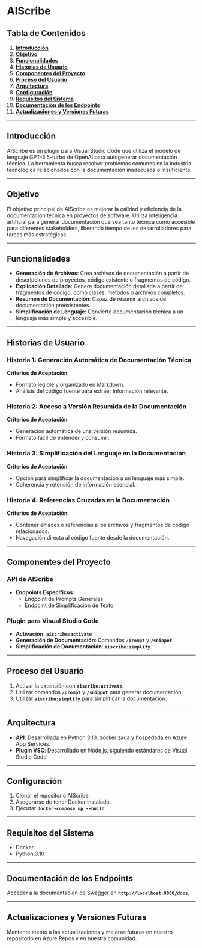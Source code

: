 # **AIScribe**

## **Tabla de Contenidos**

1. **[Introducción](https://chat.openai.com/c/00f2fe03-936c-48a1-9d93-0c808081d43c#introducci%C3%B3n)**
2. **[Objetivo](https://chat.openai.com/c/00f2fe03-936c-48a1-9d93-0c808081d43c#objetivo)**
3. **[Funcionalidades](https://chat.openai.com/c/00f2fe03-936c-48a1-9d93-0c808081d43c#funcionalidades)**
4. **[Historias de Usuario](https://chat.openai.com/c/00f2fe03-936c-48a1-9d93-0c808081d43c#historias-de-usuario)**
5. **[Componentes del Proyecto](https://chat.openai.com/c/00f2fe03-936c-48a1-9d93-0c808081d43c#componentes-del-proyecto)**
6. **[Proceso del Usuario](https://chat.openai.com/c/00f2fe03-936c-48a1-9d93-0c808081d43c#proceso-del-usuario)**
7. **[Arquitectura](https://chat.openai.com/c/00f2fe03-936c-48a1-9d93-0c808081d43c#arquitectura)**
8. **[Configuración](https://chat.openai.com/c/00f2fe03-936c-48a1-9d93-0c808081d43c#configuraci%C3%B3n)**
9. **[Requisitos del Sistema](https://chat.openai.com/c/00f2fe03-936c-48a1-9d93-0c808081d43c#requisitos-del-sistema)**
10. **[Documentación de los Endpoints](https://chat.openai.com/c/00f2fe03-936c-48a1-9d93-0c808081d43c#documentaci%C3%B3n-de-los-endpoints)**
11. **[Actualizaciones y Versiones Futuras](https://chat.openai.com/c/00f2fe03-936c-48a1-9d93-0c808081d43c#actualizaciones-y-versiones-futuras)**

---

## **Introducción**

AIScribe es un plugin para Visual Studio Code que utiliza el modelo de lenguaje GPT-3.5-turbo de OpenAI para autogenerar documentación técnica. La herramienta busca resolver problemas comunes en la industria tecnológica relacionados con la documentación inadecuada o insuficiente.

---

## **Objetivo**

El objetivo principal de AIScribe es mejorar la calidad y eficiencia de la documentación técnica en proyectos de software. Utiliza inteligencia artificial para generar documentación que sea tanto técnica como accesible para diferentes stakeholders, liberando tiempo de los desarrolladores para tareas más estratégicas.

---

## **Funcionalidades**

- **Generación de Archivos**: Crea archivos de documentación a partir de descripciones de proyectos, código existente o fragmentos de código.
- **Explicación Detallada**: Genera documentación detallada a partir de fragmentos de código, como clases, métodos o archivos completos.
- **Resumen de Documentación**: Capaz de resumir archivos de documentación preexistentes.
- **Simplificación de Lenguaje**: Convierte documentación técnica a un lenguaje más simple y accesible.

---

## **Historias de Usuario**

### **Historia 1: Generación Automática de Documentación Técnica**

**Criterios de Aceptación**:

- Formato legible y organizado en Markdown.
- Análisis del código fuente para extraer información relevante.

### **Historia 2: Acceso a Versión Resumida de la Documentación**

**Criterios de Aceptación**:

- Generación automática de una versión resumida.
- Formato fácil de entender y consumir.

### **Historia 3: Simplificación del Lenguaje en la Documentación**

**Criterios de Aceptación**:

- Opción para simplificar la documentación a un lenguaje más simple.
- Coherencia y retención de información esencial.

### **Historia 4: Referencias Cruzadas en la Documentación**

**Criterios de Aceptación**:

- Contener enlaces o referencias a los archivos y fragmentos de código relacionados.
- Navegación directa al código fuente desde la documentación.

---

## **Componentes del Proyecto**

### **API de AIScribe**

- **Endpoints Específicos**:
    - Endpoint de Prompts Generales
    - Endpoint de Simplificación de Texto

### **Plugin para Visual Studio Code**

- **Activación**: **`aiscribe:activate`**
- **Generación de Documentación**: Comandos **`/prompt`** y **`/snippet`**
- **Simplificación de Documentación**: **`aiscribe:simplify`**

---

## **Proceso del Usuario**

1. Activar la extensión con **`aiscribe:activate`**.
2. Utilizar comandos **`/prompt`** y **`/snippet`** para generar documentación.
3. Utilizar **`aiscribe:simplify`** para simplificar la documentación.

---

## **Arquitectura**

- **API**: Desarrollada en Python 3.10, dockerizada y hospedada en Azure App Services.
- **Plugin VSC**: Desarrollado en Node.js, siguiendo estándares de Visual Studio Code.

---

## **Configuración**

1. Clonar el repositorio AIScribe.
2. Asegurarse de tener Docker instalado.
3. Ejecutar **`docker-compose up --build`**.

---

## **Requisitos del Sistema**

- Docker
- Python 3.10

---

## **Documentación de los Endpoints**

Acceder a la documentación de Swagger en **`http://localhost:8000/docs`**.

---

## **Actualizaciones y Versiones Futuras**

Mantente atento a las actualizaciones y mejoras futuras en nuestro repositorio en Azure Repos y en nuestra comunidad.
